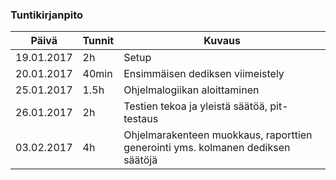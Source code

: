 ### Tuntikirjanpito
Päivä | Tunnit | Kuvaus
--------------- | ----- | ------
19.01.2017 | 2h | Setup
20.01.2017 | 40min | Ensimmäisen dediksen viimeistely
25.01.2017 | 1.5h | Ohjelmalogiikan aloittaminen
26.01.2017 | 2h | Testien tekoa ja yleistä säätöä, pit-testaus
03.02.2017 | 4h | Ohjelmarakenteen muokkaus, raporttien generointi yms. kolmanen dediksen säätöjä
